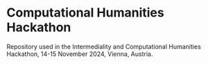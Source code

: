 Computational Humanities Hackathon
=

Repository used in the Intermediality and Computational Humanities Hackathon, 14-15 November 2024, Vienna, Austria.

